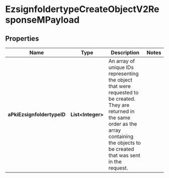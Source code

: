 

# EzsignfoldertypeCreateObjectV2ResponseMPayload

## Properties

Name | Type | Description | Notes
------------ | ------------- | ------------- | -------------
**aPkiEzsignfoldertypeID** | **List&lt;Integer&gt;** | An array of unique IDs representing the object that were requested to be created.  They are returned in the same order as the array containing the objects to be created that was sent in the request. | 




